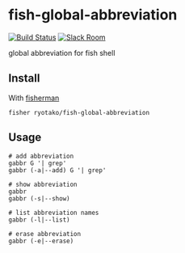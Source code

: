# fish-global-abbreviation

[![Build Status][travis-badge]][travis-link]
[![Slack Room][slack-badge]][slack-link]

global abbreviation for fish shell

## Install

With [fisherman]

```
fisher ryotako/fish-global-abbreviation
```

## Usage

```fish
# add abbreviation
gabbr G '| grep'
gabbr (-a|--add) G '| grep'

# show abbreviation
gabbr
gabbr (-s|--show)

# list abbreviation names
gabbr (-l|--list)

# erase abbreviation
gabbr (-e|--erase)
```

[travis-link]: https://travis-ci.org/ryotako/fish-global-abbreviation
[travis-badge]: https://img.shields.io/travis/ryotako/fish-global-abbreviation.svg
[slack-link]: https://fisherman-wharf.herokuapp.com
[slack-badge]: https://fisherman-wharf.herokuapp.com/badge.svg
[fisherman]: https://github.com/fisherman/fisherman

